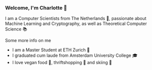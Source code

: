### Welcome, I'm Charlotte 👋 



I am a Computer Scientists from The Netherlands :tulip:, passionate about Machine Learning and Cryptography, as well as Theoretical Computer Science :books:

Some more info on me

- I am a Master Student at ETH Zurich :pushpin:
- I graduated cum laude from Amsterdam University College :mortar_board:
- I love vegan food :seedling:, thriftshopping :womans_hat: and skiing :ski:




